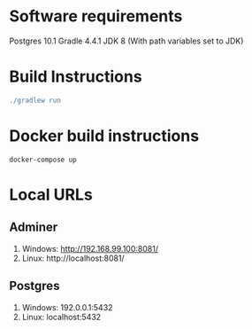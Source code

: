 # Software requirements
Postgres 10.1
Gradle 4.4.1
JDK 8 (With path variables set to JDK)

# Build Instructions
```groovy
./gradlew run
```

# Docker build instructions
```
docker-compose up
```

# Local URLs

## Adminer
1) Windows: http://192.168.99.100:8081/
2) Linux: http://localhost:8081/

## Postgres
1) Windows: 192.0.0.1:5432
2) Linux: localhost:5432